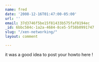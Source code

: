 ```yaml
---
name: fred
date: '2008-12-16T01:47:00-05:00'
url: ''
email: 37d3746f5be15f81433b575faf0194ec
_id: 6bbc584c-1a2a-4684-8ce5-5f58b0991747
slug: "/xen-networking/"
layout: comment

---
```


it was a good idea to post your howto here !
